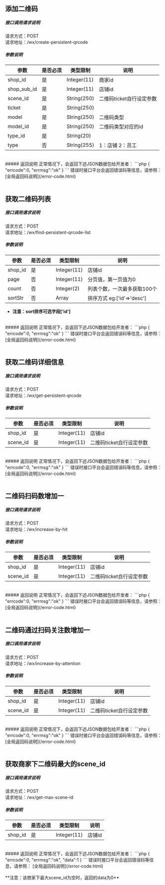 
## __添加二维码__
##### 接口调用请求说明
请求方式：POST
<br  />
请求地址：/wx/create-persistent-qrcode
<br  />
##### 参数说明
| 参数 | 是否必须 | 类型限制 | 说明 |
| -- | -- | -- | -- |
| shop_id | 是 | Integer(11) | 商家id |
| shop_sub_id | 是 | Integer(11) | 店铺id |
| scene_id | 是 | String(250) | 二维码ticket自行设定参数 |
| ticket | 是 | String(250) |  |
| model | 是 | String(250) | 二维码类型 |
| model_id | 是 | String(250) | 二维码类型对应的id |
| type_id | 是 | String(20) |  |
| type | 否 | String(255) | 1：店铺 2：员工 |
<br  />
##### 返回说明
正常情况下，会返回下述JSON数据包给开发者：
```php
{
    "errcode":0,
    "errmsg":"ok"
}
```
错误时接口平台会返回错误码等信息，请参照：
[全局返回码说明](/error-code.html)
<br  /><br  />


## __获取二维码列表__
##### 接口调用请求说明
请求方式：POST
<br  />
请求地址：/wx/find-persistent-qrcode-list
<br  />
##### 参数说明
| 参数 | 是否必须 | 类型限制 | 说明 |
| -- | -- | -- | -- |
| shop_id | 是 | Integer(11) | 店铺id |
| page | 否 | Integer(11) | 分页值，第一页值为0 |
| count | 否 | Integer(2) | 列表个数，一次最多获取100个 |
| sortStr | 否 | Array | 排序方式 eg:['id'=>'desc'] |
* **注意：sort排序可选字段['id']**
<br  />
##### 返回说明
正常情况下，会返回下述JSON数据包给开发者：
```php
{
    "errcode":0,
    "errmsg":"ok"
}
```
错误时接口平台会返回错误码等信息，请参照：
[全局返回码说明](/error-code.html)
<br  /><br  />

## __获取二维码详细信息__
##### 接口调用请求说明
请求方式：POST
<br  />
请求地址：/wx/get-persistent-qrcode
<br  />
##### 参数说明
| 参数 | 是否必须 | 类型限制 | 说明 |
| -- | -- | -- | -- |
| shop_id | 是 | Integer(11) | 店铺id |
| scene_id | 是 | Integer(11) | 二维码ticket自行设定参数 |

<br  />
##### 返回说明
正常情况下，会返回下述JSON数据包给开发者：
```php
{
    "errcode":0,
    "errmsg":"ok"
}
```
错误时接口平台会返回错误码等信息，请参照：
[全局返回码说明](/error-code.html)
<br  /><br  />

## __二维码扫码数增加一__
##### 接口调用请求说明
请求方式：POST
<br  />
请求地址：/wx/increase-by-hit
<br  />
##### 参数说明
| 参数 | 是否必须 | 类型限制 | 说明 |
| -- | -- | -- | -- |
| shop_id | 是 | Integer(11) | 店铺id |
| scene_id | 是 | Integer(11) | 二维码ticket自行设定参数 |

<br  />
##### 返回说明
正常情况下，会返回下述JSON数据包给开发者：
```php
{
    "errcode":0,
    "errmsg":"ok"
}
```
错误时接口平台会返回错误码等信息，请参照：
[全局返回码说明](/error-code.html)
<br  /><br  />

## __二维码通过扫码关注数增加一__
##### 接口调用请求说明
请求方式：POST
<br  />
请求地址：/wx/increase-by-attention
<br  />
##### 参数说明
| 参数 | 是否必须 | 类型限制 | 说明 |
| -- | -- | -- | -- |
| shop_id | 是 | Integer(11) | 店铺id |
| scene_id | 是 | Integer(11) | 二维码ticket自行设定参数 |

<br  />
##### 返回说明
正常情况下，会返回下述JSON数据包给开发者：
```php
{
    "errcode":0,
    "errmsg":"ok"
}
```
错误时接口平台会返回错误码等信息，请参照：
[全局返回码说明](/error-code.html)
<br  /><br  />



## __获取商家下二维码最大的scene_id__
##### 接口调用请求说明
请求方式：POST
<br  />
请求地址：/wx/get-max-scene-id
<br  />
##### 参数说明
| 参数 | 是否必须 | 类型限制 | 说明 |
| -- | -- | -- | -- |
| shop_id | 是 | Integer(11) | 店铺id |

<br  />
##### 返回说明
正常情况下，会返回下述JSON数据包给开发者：
```php
{
    "errcode":0,
    "errmsg":"ok",
    "data":1
}
```
错误时接口平台会返回错误码等信息，请参照：
[全局返回码说明](/error-code.html)
<br  /><br  />
**注意：该商家下最大scene_id为空时，返回的data为0**
